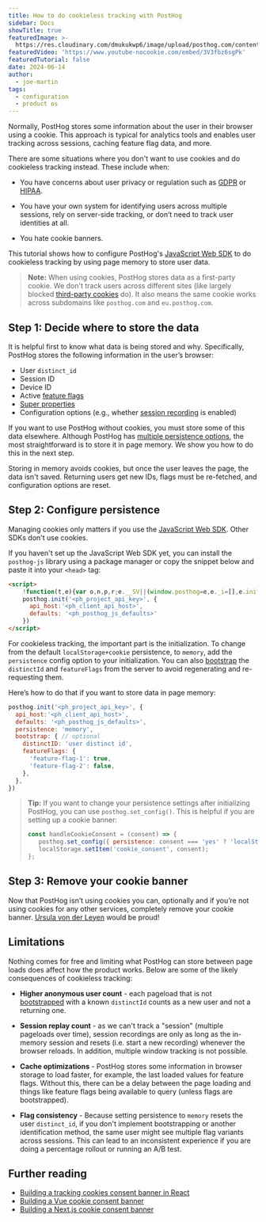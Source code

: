 ```yaml
---
title: How to do cookieless tracking with PostHog
sidebar: Docs
showTitle: true
featuredImage: >-
  https://res.cloudinary.com/dmukukwp6/image/upload/posthog.com/contents/images/cookieless-tracking.png
featuredVideo: 'https://www.youtube-nocookie.com/embed/3V3fbz6sgPk'
featuredTutorial: false
date: 2024-06-14
author:
  - joe-martin
tags:
  - configuration
  - product os
---
```


Normally, PostHog stores some information about the user in their browser using a cookie. This approach is typical for analytics tools and enables user tracking across sessions, caching feature flag data, and more. 

There are some situations where you don't want to use cookies and do cookieless tracking instead. These include when:

- You have concerns about user privacy or regulation such as [GDPR](/docs/integrate/gdpr) or [HIPAA](/docs/privacy/hipaa-compliance).

- You have your own system for identifying users across multiple sessions, rely on server-side tracking, or don’t need to track user identities at all.

- You hate cookie banners.

This tutorial shows how to configure PostHog's [JavaScript Web SDK](/docs/libraries/js) to do cookieless tracking by using page memory to store user data.

> **Note:** When using cookies, PostHog stores data as a first-party cookie. We don't track users across different sites (like largely blocked [third-party cookies](https://en.wikipedia.org/wiki/Third-party_cookies) do). It also means the same cookie works across subdomains like `posthog.com` and `eu.posthog.com`.

<GDPRForm />

## Step 1: Decide where to store the data

It is helpful first to know what data is being stored and why. Specifically, PostHog stores the following information in the user’s browser:

- User `distinct_id`
- Session ID
- Device ID
- Active [feature flags](/docs/user-guides/feature-flags)
- [Super properties](/docs/libraries/js/features#super-properties)
- Configuration options (e.g., whether [session recording](/docs/user-guides/recordings) is enabled)

If you want to use PostHog without cookies, you must store some of this data elsewhere. Although PostHog has [multiple persistence options](/docs/libraries/js/persistence), the most straightforward is to store it in page memory. We show you how to do this in the next step.

Storing in memory avoids cookies, but once the user leaves the page, the data isn't saved. Returning users get new IDs, flags must be re-fetched, and configuration options are reset.

## Step 2: Configure persistence

Managing cookies only matters if you use the [JavaScript Web SDK](/docs/libraries/js). Other SDKs don't use cookies.

If you haven't set up the JavaScript Web SDK yet, you can install the `posthog-js` library using a package manager or copy the snippet below and paste it into your `<head>` tag:

```html
<script>
    !function(t,e){var o,n,p,r;e.__SV||(window.posthog=e,e._i=[],e.init=function(i,s,a){function g(t,e){var o=e.split(".");2==o.length&&(t=t[o[0]],e=o[1]),t[e]=function(){t.push([e].concat(Array.prototype.slice.call(arguments,0)))}}(p=t.createElement("script")).type="text/javascript",p.crossOrigin="anonymous",p.async=!0,p.src=s.api_host.replace(".i.posthog.com","-assets.i.posthog.com")+"/static/array.js",(r=t.getElementsByTagName("script")[0]).parentNode.insertBefore(p,r);var u=e;for(void 0!==a?u=e[a]=[]:a="posthog",u.people=u.people||[],u.toString=function(t){var e="posthog";return"posthog"!==a&&(e+="."+a),t||(e+=" (stub)"),e},u.people.toString=function(){return u.toString(1)+".people (stub)"},o="capture identify alias people.set people.set_once set_config register register_once unregister opt_out_capturing has_opted_out_capturing opt_in_capturing reset isFeatureEnabled onFeatureFlags getFeatureFlag getFeatureFlagPayload reloadFeatureFlags group updateEarlyAccessFeatureEnrollment getEarlyAccessFeatures getActiveMatchingSurveys getSurveys getNextSurveyStep onSessionId".split(" "),n=0;n<o.length;n++)g(u,o[n]);e._i.push([i,s,a])},e.__SV=1)}(document,window.posthog||[]);
    posthog.init('<ph_project_api_key>', {
      api_host:'<ph_client_api_host>',
      defaults: '<ph_posthog_js_defaults>'
    })
</script>
```

For cookieless tracking, the important part is the initialization. To change from the default `localStorage+cookie` persistence, to `memory`, add the `persistence` config option to your initialization. You can also [bootstrap](/docs/feature-flags/bootstrapping) the `distinctId` and `featureFlags` from the server to avoid regenerating and re-requesting them.

Here’s how to do that if you want to store data in page memory:

```js
posthog.init('<ph_project_api_key>', {
  api_host:'<ph_client_api_host>', 
  defaults: '<ph_posthog_js_defaults>',
  persistence: 'memory',
  bootstrap: { // optional
    distinctID: 'user distinct id',
    featureFlags: {
      'feature-flag-1': true,
      'feature-flag-2': false,
    },
  },
})
```

> **Tip:** If you want to change your persistence settings after initializing PostHog, you can use `posthog.set_config()`. This is helpful if you are setting up a cookie banner:
> ```js
> const handleCookieConsent = (consent) => {
>    posthog.set_config({ persistence: consent === 'yes' ? 'localStorage+cookie' : 'memory' });
>    localStorage.setItem('cookie_consent', consent);
> };
> ```

## Step 3: Remove your cookie banner

Now that PostHog isn’t using cookies you can, optionally and if you’re not using cookies for any other services, completely remove your cookie banner. [Ursula von der Leyen](/blog/is-google-analytics-illegal-microsite) would be proud!

## Limitations

Nothing comes for free and limiting what PostHog can store between page loads does affect how the product works. Below are some of the likely consequences of cookieless tracking:

* **Higher anonymous user count** - each pageload that is not [bootstrapped](/docs/feature-flags/bootstrapping) with a known `distinctId` counts as a new user and not a returning one.

* **Session replay count** - as we can't track a "session" (multiple pageloads over time), session recordings are only as long as the in-memory session and resets (i.e. start a new recording) whenever the browser reloads. In addition, multiple window tracking is not possible.

* **Cache optimizations** - PostHog stores some information in browser storage to load faster, for example, the last loaded values for feature flags. Without this, there can be a delay between the page loading and things like feature flags being available to query (unless flags are bootstrapped).

* **Flag consistency** - Because setting persistence to `memory` resets the user `distinct_id`, if you don't implement bootstrapping or another identification method, the same user might see multiple flag variants across sessions. This can lead to an inconsistent experience if you are doing a percentage rollout or running an A/B test.

## Further reading

- [Building a tracking cookies consent banner in React](/tutorials/react-cookie-banner)
- [Building a Vue cookie consent banner](/tutorials/vue-cookie-banner)
- [Building a Next.js cookie consent banner](/tutorials/nextjs-cookie-banner)

<NewsletterForm />